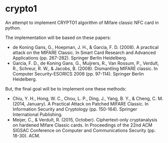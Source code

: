 # crypto1

An attempt to implement CRYPTO1 algorithm of Mifare classic NFC card in python.

The implementation will be based on these papers:
* de Koning Gans, G., Hoepman, J. H., & Garcia, F. D. (2008). A practical attack on the MIFARE Classic. In Smart Card Research and Advanced Applications (pp. 267-282). Springer Berlin Heidelberg.
* Garcia, F. D., de Koning Gans, G., Muijrers, R., Van Rossum, P., Verdult, R., Schreur, R. W., & Jacobs, B. (2008). Dismantling MIFARE classic. In Computer Security-ESORICS 2008 (pp. 97-114). Springer Berlin Heidelberg.

But, the final goal will be to implement one these methods:
* Chiu, Y. H., Hong, W. C., Chou, L. P., Ding, J., Yang, B. Y., & Cheng, C. M. (2014, January). A Practical Attack on Patched MIFARE Classic. In Information Security and Cryptology (pp. 150-164). Springer International Publishing.
* Meijer, C., & Verdult, R. (2015, October). Ciphertext-only cryptanalysis on hardened Mifare Classic cards. In Proceedings of the 22nd ACM SIGSAC Conference on Computer and Communications Security (pp. 18-30). ACM.
